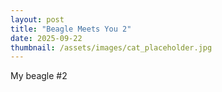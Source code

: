 ```yaml
---
layout: post
title: "Beagle Meets You 2"
date: 2025-09-22
thumbnail: /assets/images/cat_placeholder.jpg
---
```


My beagle #2
